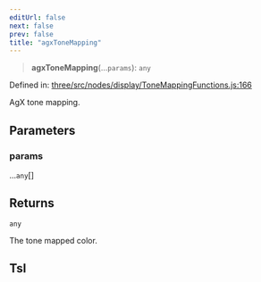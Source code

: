 ```yaml
---
editUrl: false
next: false
prev: false
title: "agxToneMapping"
---
```


> **agxToneMapping**(...`params`): `any`

Defined in: [three/src/nodes/display/ToneMappingFunctions.js:166](https://github.com/DefinitelyMaybe/three-i18n/blob/fa57b79433d1c349ffb23a78727299c8d4190136/three/src/nodes/display/ToneMappingFunctions.js#L166)

AgX tone mapping.

## Parameters

### params

...`any`[]

## Returns

`any`

The tone mapped color.

## Tsl
